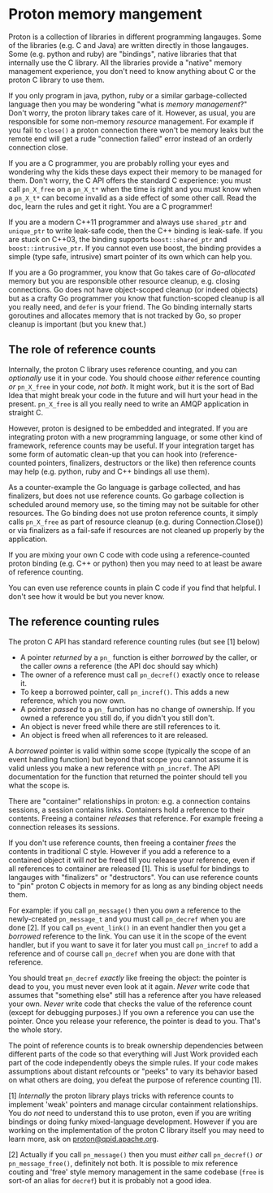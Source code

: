 Proton memory mangement
=======================

Proton is a collection of libraries in different programming langauges. Some of
the libraries (e.g. C and Java) are written directly in those langauges. Some
(e.g. python and ruby) are "bindings", native libraries that that internally use
the C library. All the libraries provide a "native" memory management
experience, you don't need to know anything about C or the proton C library to
use them.

If you only program in java, python, ruby or a similar garbage-collected
language then you may be wondering "what is *memory management*?"  Don't worry,
the proton library takes care of it. However, as usual, you are responsible for
some non-memory *resource* management. For example if you fail to `close()` a
proton connection there won't be memory leaks but the remote end will get a rude
"connection failed" error instead of an orderly connection close.

If you are a C programmer, you are probably rolling your eyes and wondering why
the kids these days expect their memory to be managed for them. Don't worry, the
C API offers the standard C experience: you must call `pn_X_free` on a `pn_X_t*`
when the time is right and you must know when a `pn_X_t*` can become invalid as
a side effect of some other call. Read the doc, learn the rules and get it
right. You are a C programmer!

If you are a modern C++11 programmer and always use `shared_ptr` and
`unique_ptr` to write leak-safe code, then the C++ binding is leak-safe. If you
are stuck on C++03, the binding supports `boost::shared_ptr` and
`boost::intrusive_ptr`. If you cannot even use boost, the binding provides a
simple (type safe, intrusive) smart pointer of its own which can help you.

If you are a Go programmer, you know that Go takes care of *Go-allocated* memory
but you are responsible other resource cleanup, e.g. closing connections.  Go
does not have object-scoped cleanup (or indeed objects) but as a crafty Go
programmer you know that function-scoped cleanup is all you really need, and
`defer` is your friend. The Go binding internally starts goroutines and
allocates memory that is not tracked by Go, so proper cleanup is important (but
you knew that.)

The role of reference counts
----------------------------

Internally, the proton C library uses reference counting, and you can
*optionally* use it in your code. You should choose *either* reference counting
*or* `pn_X_free` in your code, *not both*. It might work, but it is the sort of
Bad Idea that might break your code in the future and will hurt your head in the
present. `pn_X_free` is all you really need to write an AMQP application in
straight C.

However, proton is designed to be embedded and integrated. If you are
integrating proton with a new programming language, or some other kind of
framework, reference counts may be useful. If your integration target has some
form of automatic clean-up that you can hook into (reference-counted pointers,
finalizers, destructors or the like) then reference counts may help
(e.g. python, ruby and C++ bindings all use them).

As a counter-example the Go language is garbage collected, and has finalizers,
but does not use reference counts. Go garbage collection is scheduled around
memory use, so the timing may not be suitable for other resources. The Go
binding does not use proton reference counts, it simply calls `pn_X_free` as
part of resource cleanup (e.g. during Connection.Close()) or via finalizers as a
fail-safe if resources are not cleaned up properly by the application.

If you are mixing your own C code with code using a reference-counted proton
binding (e.g. C++ or python) then you may need to at least be aware of reference
counting.

You can even use reference counts in plain C code if you find that helpful. I
don't see how it would be but you never know.

The reference counting rules
----------------------------

The proton C API has standard reference counting rules (but see [1] below)

- A pointer *returned* by a `pn_` function is either *borrowed* by the caller,
  or the caller *owns* a reference (the API doc should say which)
- The owner of a reference must call `pn_decref()` exactly once to
  release it.
- To keep a borrowed pointer, call `pn_incref()`. This adds a new
  reference, which you now own.
- A pointer *passed* to a `pn_` function has no change of ownership. If you
  owned a reference you still do, if you didn't you still don't.
- An object is never freed while there are still references to it.
- An object is freed when all references to it are released.

A *borrowed* pointer is valid within some scope (typically the scope of an event
handling function) but beyond that scope you cannot assume it is valid unless
you make a new reference with `pn_incref`. The API documentation for the
function that returned the pointer should tell you what the scope is.

There are "container" relationships in proton: e.g. a connection contains
sessions, a session contains links. Containers hold a reference to their
contents. Freeing a container *releases* that reference. For example freeing a
connection releases its sessions.

If you don't use reference counts, then freeing a container *frees* the contents
in traditional C style. However if you add a reference to a contained object it
will *not* be freed till you release your reference, even if all references to
container are released [1]. This is useful for bindings to langauges with
"finalizers" or "destructors". You can use reference counts to "pin" proton C
objects in memory for as long as any binding object needs them.

For example: if you call `pn_message()` then you *own* a reference to the
newly-created `pn_message_t` and you must call `pn_decref` when you are
done [2]. If you call `pn_event_link()` in an event handler then you get a
*borrowed* reference to the link. You can use it in the scope of the event
handler, but if you want to save it for later you must call `pn_incref`
to add a reference and of course call `pn_decref` when you are done with
that reference.

You should treat `pn_decref` *exactly* like freeing the object: the pointer is
dead to you, you must never even look at it again. *Never* write code that
assumes that "something else" still has a reference after you have released your
own. *Never* write code that checks the value of the reference count (except for
debugging purposes.) If you own a reference you can use the pointer. Once you
release your reference, the pointer is dead to you. That's the whole story.

The point of reference counts is to break ownership dependencies between
different parts of the code so that everything will Just Work provided each part
of the code independently obeys the simple rules. If your code makes assumptions
about distant refcounts or "peeks" to vary its behavior based on what others are
doing, you defeat the purpose of reference counting [1].

[1] *Internally* the proton library plays tricks with reference counts to
implement 'weak' pointers and manage circular containment relationships. You do
*not* need to understand this to use proton, even if you are writing bindings or
doing funky mixed-language development. However if you are working on the
implementation of the proton C library itself you may need to learn more, ask on
proton@qpid.apache.org.

[2] Actually if you call `pn_message()` then you must *either* call
`pn_decref()` *or* `pn_message_free()`, definitely not both. It is
possible to mix reference couting and 'free' style memory management in the same
codebase (`free` is sort-of an alias for `decref`) but it is probably not a good
idea.
